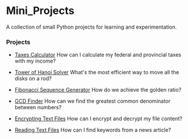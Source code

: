 # Mini_Projects

A collection of small Python projects for learning and experimentation.

### Projects
- [Taxes Calculator](./taxes-calculator.zip)
How can I calculate my federal and provincial taxes with my income?
  
- [Tower of Hanoi Solver](./tower-of-hanoi.zip)
What's the most efficient way to move all the disks on a rod?

- [Fibonacci Sequence Generator](./fibonnacci-sequence-generator.zip)
How do we achieve the golden ratio?

- [GCD Finder](./gcd-finder.zip)
How can we find the greatest common denominator between numbers?
  
- [Encrypting Text Files](./encrypting-text-files.zip)
How can I encrypt and decrypt my file content?

- [Reading Text Files](./reading-text-files.zip)
How can I find keywords from a news article?

